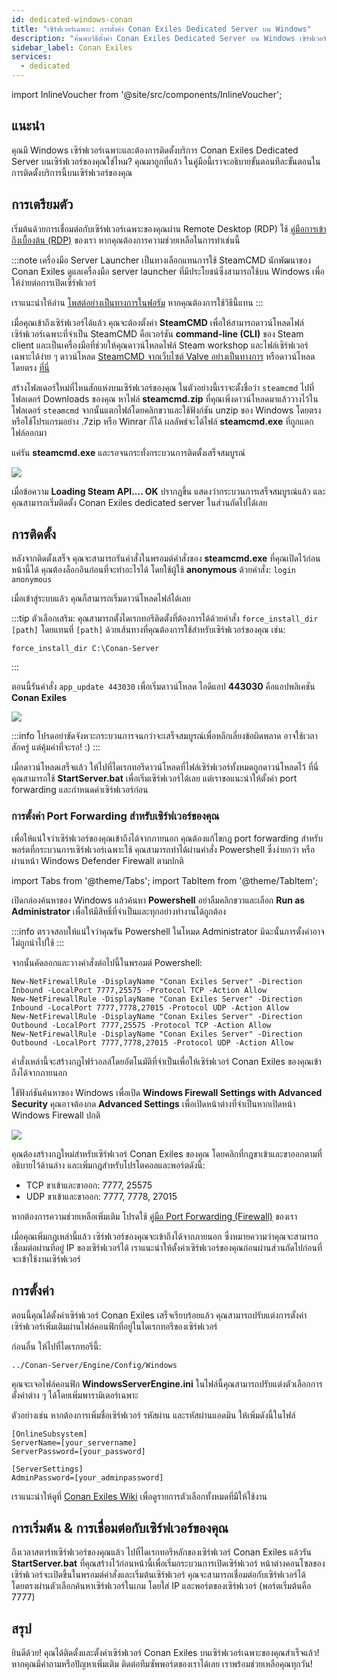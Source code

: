 ```yaml
---
id: dedicated-windows-conan
title: "เซิร์ฟเวอร์เฉพาะ: การตั้งค่า Conan Exiles Dedicated Server บน Windows"
description: "ค้นพบวิธีตั้งค่า Conan Exiles Dedicated Server บน Windows เซิร์ฟเวอร์เฉพาะ เพื่อการเล่นเกมและจัดการเซิร์ฟเวอร์ที่ลื่นไหล → เรียนรู้เพิ่มเติมตอนนี้"
sidebar_label: Conan Exiles
services:
  - dedicated
---
```


import InlineVoucher from '@site/src/components/InlineVoucher';

## แนะนำ

คุณมี Windows เซิร์ฟเวอร์เฉพาะและต้องการติดตั้งบริการ Conan Exiles Dedicated Server บนเซิร์ฟเวอร์ของคุณใช่ไหม? คุณมาถูกที่แล้ว ในคู่มือนี้เราจะอธิบายขั้นตอนทีละขั้นตอนในการติดตั้งบริการนี้บนเซิร์ฟเวอร์ของคุณ

<InlineVoucher />

## การเตรียมตัว

เริ่มต้นด้วยการเชื่อมต่อกับเซิร์ฟเวอร์เฉพาะของคุณผ่าน Remote Desktop (RDP) ใช้ [คู่มือการเข้าถึงเบื้องต้น (RDP)](vserver-windows-userdp.md) ของเรา หากคุณต้องการความช่วยเหลือในการทำเช่นนี้

:::note เครื่องมือ Server Launcher
เป็นทางเลือกแทนการใช้ SteamCMD นักพัฒนาของ Conan Exiles ดูแลเครื่องมือ server launcher ที่มีประโยชน์ซึ่งสามารถใช้บน Windows เพื่อให้ง่ายต่อการเปิดเซิร์ฟเวอร์

เราแนะนำให้อ่าน [โพสต์อย่างเป็นทางการในฟอรัม](https://forums.funcom.com/t/conan-exiles-dedicated-server-launcher-official-version-1-7-9-beta/21699) หากคุณต้องการใช้วิธีนี้แทน
:::

เมื่อคุณเข้าถึงเซิร์ฟเวอร์ได้แล้ว คุณจะต้องตั้งค่า **SteamCMD** เพื่อให้สามารถดาวน์โหลดไฟล์เซิร์ฟเวอร์เฉพาะที่จำเป็น SteamCMD คือเวอร์ชัน **command-line (CLI)** ของ Steam client และเป็นเครื่องมือที่ช่วยให้คุณดาวน์โหลดไฟล์ Steam workshop และไฟล์เซิร์ฟเวอร์เฉพาะได้ง่าย ๆ ดาวน์โหลด [SteamCMD จากเว็บไซต์ Valve อย่างเป็นทางการ](https://developer.valvesoftware.com/wiki/SteamCMD) หรือดาวน์โหลดโดยตรง [ที่นี่](https://steamcdn-a.akamaihd.net/client/installer/steamcmd.zip)

สร้างโฟลเดอร์ใหม่ที่ไหนสักแห่งบนเซิร์ฟเวอร์ของคุณ ในตัวอย่างนี้เราจะตั้งชื่อว่า `steamcmd` ไปที่โฟลเดอร์ Downloads ของคุณ หาไฟล์ **steamcmd.zip** ที่คุณเพิ่งดาวน์โหลดมาแล้ววางไว้ในโฟลเดอร์ `steamcmd` จากนั้นแตกไฟล์โดยคลิกขวาและใช้ฟังก์ชัน unzip ของ Windows โดยตรง หรือใช้โปรแกรมอย่าง .7zip หรือ Winrar ก็ได้ ผลลัพธ์จะได้ไฟล์ **steamcmd.exe** ที่ถูกแตกไฟล์ออกมา

แค่รัน **steamcmd.exe** และรอจนกระทั่งกระบวนการติดตั้งเสร็จสมบูรณ์

![](https://github.com/zaphosting/docs/assets/42719082/ffb8e8a1-26e3-4d16-9baf-938e17ec1613)

เมื่อข้อความ **Loading Steam API.... OK** ปรากฏขึ้น แสดงว่ากระบวนการเสร็จสมบูรณ์แล้ว และคุณสามารถเริ่มติดตั้ง Conan Exiles dedicated server ในส่วนถัดไปได้เลย

## การติดตั้ง

หลังจากติดตั้งเสร็จ คุณจะสามารถรันคำสั่งในพรอมต์คำสั่งของ **steamcmd.exe** ที่คุณเปิดไว้ก่อนหน้านี้ได้ คุณต้องล็อกอินก่อนที่จะทำอะไรได้ โดยใช้ผู้ใช้ **anonymous** ด้วยคำสั่ง: `login anonymous`

เมื่อเข้าสู่ระบบแล้ว คุณก็สามารถเริ่มดาวน์โหลดไฟล์ได้เลย

:::tip
ตัวเลือกเสริม: คุณสามารถตั้งไดเรกทอรีติดตั้งที่ต้องการได้ด้วยคำสั่ง `force_install_dir [path]` โดยแทนที่ `[path]` ด้วยเส้นทางที่คุณต้องการใช้สำหรับเซิร์ฟเวอร์ของคุณ เช่น:
```
force_install_dir C:\Conan-Server
```
:::

ตอนนี้รันคำสั่ง `app_update 443030` เพื่อเริ่มดาวน์โหลด ไอดีแอป **443030** คือแอปพลิเคชัน **Conan Exiles**

![](https://github.com/zaphosting/docs/assets/42719082/29931eec-fd19-4806-88dc-69e585e42370)

:::info
โปรดอย่าขัดจังหวะกระบวนการจนกว่าจะเสร็จสมบูรณ์เพื่อหลีกเลี่ยงข้อผิดพลาด อาจใช้เวลาสักครู่ แต่คุ้มค่าที่จะรอ! :)
:::

เมื่อดาวน์โหลดเสร็จแล้ว ให้ไปที่ไดเรกทอรีดาวน์โหลดที่ไฟล์เซิร์ฟเวอร์ทั้งหมดถูกดาวน์โหลดไว้ ที่นี่คุณสามารถใช้ **StartServer.bat** เพื่อเริ่มเซิร์ฟเวอร์ได้เลย แต่เราขอแนะนำให้ตั้งค่า port forwarding และกำหนดค่าเซิร์ฟเวอร์ก่อน

### การตั้งค่า Port Forwarding สำหรับเซิร์ฟเวอร์ของคุณ

เพื่อให้แน่ใจว่าเซิร์ฟเวอร์ของคุณเข้าถึงได้จากภายนอก คุณต้องแก้ไขกฎ port forwarding สำหรับพอร์ตที่กระบวนการเซิร์ฟเวอร์เฉพาะใช้ คุณสามารถทำได้ผ่านคำสั่ง Powershell ซึ่งง่ายกว่า หรือผ่านหน้า Windows Defender Firewall ตามปกติ

import Tabs from '@theme/Tabs';
import TabItem from '@theme/TabItem';

<Tabs>
<TabItem value="powershell" label="ผ่าน Powershell" default>

เปิดกล่องค้นหาของ Windows แล้วค้นหา **Powershell** อย่าลืมคลิกขวาและเลือก **Run as Administrator** เพื่อให้มีสิทธิ์ที่จำเป็นและทุกอย่างทำงานได้ถูกต้อง

:::info
ตรวจสอบให้แน่ใจว่าคุณรัน Powershell ในโหมด Administrator มิฉะนั้นการตั้งค่าอาจไม่ถูกนำไปใช้
:::

จากนั้นคัดลอกและวางคำสั่งต่อไปนี้ในพรอมต์ Powershell:
```
New-NetFirewallRule -DisplayName "Conan Exiles Server" -Direction Inbound -LocalPort 7777,25575 -Protocol TCP -Action Allow
New-NetFirewallRule -DisplayName "Conan Exiles Server" -Direction Inbound -LocalPort 7777,7778,27015 -Protocol UDP -Action Allow
New-NetFirewallRule -DisplayName "Conan Exiles Server" -Direction Outbound -LocalPort 7777,25575 -Protocol TCP -Action Allow
New-NetFirewallRule -DisplayName "Conan Exiles Server" -Direction Outbound -LocalPort 7777,7778,27015 -Protocol UDP -Action Allow
```

คำสั่งเหล่านี้จะสร้างกฎไฟร์วอลล์โดยอัตโนมัติที่จำเป็นเพื่อให้เซิร์ฟเวอร์ Conan Exiles ของคุณเข้าถึงได้จากภายนอก

</TabItem>

<TabItem value="windefender" label="ผ่าน Windows Defender">

ใช้ฟังก์ชันค้นหาของ Windows เพื่อเปิด **Windows Firewall Settings with Advanced Security** คุณอาจต้องกด **Advanced Settings** เพื่อเปิดหน้าต่างที่จำเป็นหากเปิดหน้า Windows Firewall ปกติ

![](https://github.com/zaphosting/docs/assets/42719082/5fb9f943-7e51-4d8f-9df4-2f5ff60857d3)

คุณต้องสร้างกฎใหม่สำหรับเซิร์ฟเวอร์ Conan Exiles ของคุณ โดยคลิกที่กฎขาเข้าและขาออกตามที่อธิบายไว้ด้านล่าง และเพิ่มกฎสำหรับโปรโตคอลและพอร์ตดังนี้:
- TCP ขาเข้าและขาออก: 7777, 25575
- UDP ขาเข้าและขาออก: 7777, 7778, 27015

หากต้องการความช่วยเหลือเพิ่มเติม โปรดใช้ [คู่มือ Port Forwarding (Firewall)](vserver-windows-port.md) ของเรา

</TabItem>
</Tabs>

เมื่อคุณเพิ่มกฎเหล่านี้แล้ว เซิร์ฟเวอร์ของคุณจะเข้าถึงได้จากภายนอก ซึ่งหมายความว่าคุณจะสามารถเชื่อมต่อผ่านที่อยู่ IP ของเซิร์ฟเวอร์ได้ เราแนะนำให้ตั้งค่าเซิร์ฟเวอร์ของคุณก่อนผ่านส่วนถัดไปก่อนที่จะเข้าใช้งานเซิร์ฟเวอร์

## การตั้งค่า

ตอนนี้คุณได้ตั้งค่าเซิร์ฟเวอร์ Conan Exiles เสร็จเรียบร้อยแล้ว คุณสามารถปรับแต่งการตั้งค่าเซิร์ฟเวอร์เพิ่มเติมผ่านไฟล์คอนฟิกที่อยู่ในไดเรกทอรีของเซิร์ฟเวอร์

ก่อนอื่น ให้ไปที่ไดเรกทอรีนี้:
```
../Conan-Server/Engine/Config/Windows
```

คุณจะเจอไฟล์คอนฟิก **WindowsServerEngine.ini** ในไฟล์นี้คุณสามารถปรับแต่งตัวเลือกการตั้งค่าต่าง ๆ ได้โดยเพิ่มพารามิเตอร์เฉพาะ

ตัวอย่างเช่น หากต้องการเพิ่มชื่อเซิร์ฟเวอร์ รหัสผ่าน และรหัสผ่านแอดมิน ให้เพิ่มดังนี้ในไฟล์
```
[OnlineSubsystem]
ServerName=[your_servername]
ServerPassword=[your_password]

[ServerSettings]
AdminPassword=[your_adminpassword]
```

เราแนะนำให้ดูที่ [Conan Exiles Wiki](https://conanexiles.fandom.com/wiki/Server_Configuration) เพื่อดูรายการตัวเลือกทั้งหมดที่มีให้ใช้งาน

## การเริ่มต้น & การเชื่อมต่อกับเซิร์ฟเวอร์ของคุณ

ถึงเวลาสตาร์ทเซิร์ฟเวอร์ของคุณแล้ว ไปที่ไดเรกทอรีหลักของเซิร์ฟเวอร์ Conan Exiles แล้วรัน **StartServer.bat** ที่คุณสร้างไว้ก่อนหน้านี้เพื่อเริ่มกระบวนการเปิดเซิร์ฟเวอร์ หน้าต่างคอนโซลของเซิร์ฟเวอร์จะเปิดขึ้นในพรอมต์คำสั่งและเริ่มต้นเซิร์ฟเวอร์ คุณจะสามารถเชื่อมต่อกับเซิร์ฟเวอร์ได้โดยตรงผ่านตัวเลือกค้นหาเซิร์ฟเวอร์ในเกม โดยใส่ IP และพอร์ตของเซิร์ฟเวอร์ (พอร์ตเริ่มต้นคือ 7777)

## สรุป

ยินดีด้วย! คุณได้ติดตั้งและตั้งค่าเซิร์ฟเวอร์ Conan Exiles บนเซิร์ฟเวอร์เฉพาะของคุณสำเร็จแล้ว! หากคุณมีคำถามหรือปัญหาเพิ่มเติม ติดต่อทีมซัพพอร์ตของเราได้เลย เราพร้อมช่วยเหลือคุณทุกวัน!

<InlineVoucher />